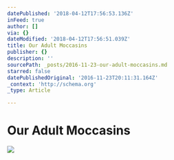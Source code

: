```yaml
---
datePublished: '2018-04-12T17:56:53.136Z'
inFeed: true
author: []
via: {}
dateModified: '2018-04-12T17:56:51.039Z'
title: Our Adult Moccasins
publisher: {}
description: ''
sourcePath: _posts/2016-11-23-our-adult-moccasins.md
starred: false
datePublishedOriginal: '2016-11-23T20:11:31.164Z'
_context: 'http://schema.org'
_type: Article

---
```

# **Our Adult Moccasins**
![](https://the-grid-user-content.s3-us-west-2.amazonaws.com/e2180790-afc2-4ee0-b124-83845584cdf6.jpg)